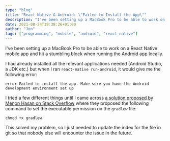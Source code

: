 ```yaml
---
type: "blog"
title: "React Native & Android: \"Failed to Install the App\""
description: "I've been setting up a MacBook Pro to be able to work on a React Native mobile app and hit a stumbling block when running the Android app locally..."
date: 2021-08-24T19:38:26+01:00
author: "Jon"
tags: ["programming", "mobile", "android", "react-native"]
---
```


I've been setting up a MacBook Pro to be able to work on a React Native mobile app and hit a stumbling block when running the Android app locally.

I had already installed all the relevant applications needed (Android Studio, a JDK etc.) but when I ran `react-native run-android`, it would give me the following error:

```
error Failed to install the app. Make sure you have the Android development environment set up
```

I tried a few different things until I came across [a solution proposed by Menon Hasan on Stack Overflow](https://stackoverflow.com/a/67360611/3157725) where they proposed the following command to set the executable permission on the `gradlew` file:

```
chmod +x gradlew
```

This solved my problem, so I just needed to update the index for the file in git so that nobody else will encounter the issue in the future.

